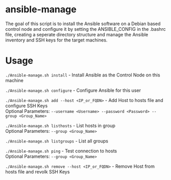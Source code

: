 # ansible-manage
The goal of this script is to install the Ansible software on a Debian based control node and configure it by setting the ANSIBLE_CONFIG in the .bashrc file, creating a seperate directory structure and manage the Ansible inventory and SSH keys for the target machines.

# Usage
`./Ansible-manage.sh install` - Install Ansible as the Control Node on this machine  

`./Ansible-manage.sh configure` - Configure Ansible for this user  

`./Ansible-manage.sh add --host <IP_or_FQDN>` - Add Host to hosts file and configure SSH Keys  
        Optional Parameters: `--username <Username> --password <Password> --group <Group_Name>`  

`./Ansible-manage.sh listhosts` - List hosts in group  
        Optional Parameters: `--group <Group_Name>`  

`./Ansible-manage.sh listgroups` - List all groups  

`./Ansible-manage.sh ping` - Test connection to hosts  
        Optional Parameters: `--group <Group_Name>`  

`./Ansible-manage.sh remove --host <IP_or_FQDN>` - Remove Host from hosts file and revolk SSH Keys  
